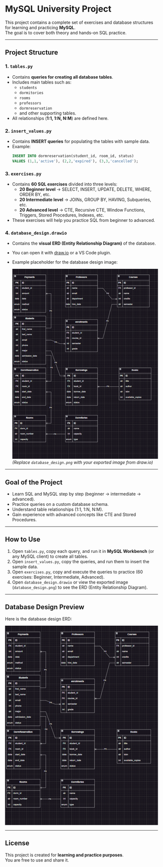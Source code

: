 # MySQL University Project

This project contains a complete set of exercises and database structures for learning and practicing **MySQL**.  
The goal is to cover both theory and hands-on SQL practice.

---

## Project Structure

### 1. `tables.py`
- Contains **queries for creating all database tables**.
- Includes main tables such as:
  - `students`
  - `dormitories`
  - `rooms`
  - `professors`
  - `dormreservation`
  - and other supporting tables.
- All relationships (**1:1, 1:N, N:M**) are defined here.

### 2. `insert_values.py`
- Contains **INSERT queries** for populating the tables with sample data.
- Example:
  ```sql
  INSERT INTO dormreservation(student_id, room_id, status)
  VALUES (1,1,'active'), (2,2,'expired'), (3,3,'cancelled');
  ```

### 3. `exercises.py`
- Contains **60 SQL exercises** divided into three levels:
  - **20 Beginner level** → SELECT, INSERT, UPDATE, DELETE, WHERE, ORDER BY, etc.
  - **20 Intermediate level** → JOINs, GROUP BY, HAVING, Subqueries, etc.
  - **20 Advanced level** → CTE, Recursive CTE, Window Functions, Triggers, Stored Procedures, Indexes, etc.  
- These exercises will help you practice SQL from beginner to advanced.

### 4. `database_design.drawio`
- Contains the **visual ERD (Entity Relationship Diagram)** of the database.
- You can open it with [draw.io](https://app.diagrams.net/) or a VS Code plugin.
- Example placeholder for the database design image:  

  ![Database Design](./Database_Design.png)  
  *(Replace `database_design.png` with your exported image from draw.io)*

---

## Goal of the Project
- Learn SQL and MySQL step by step (beginner → intermediate → advanced).
- Practice queries on a custom database schema.
- Understand table relationships (1:1, 1:N, N:M).
- Gain experience with advanced concepts like CTE and Stored Procedures.

---

## How to Use
1. Open `tables.py`, copy each query, and run it in **MySQL Workbench** (or any MySQL client) to create all tables.  
2. Open `insert_values.py`, copy the queries, and run them to insert the sample data.  
3. Open `exercises.py`, copy and execute the queries to practice (60 exercises: Beginner, Intermediate, Advanced).  
4. Open `database_design.drawio` or view the exported image (`database_design.png`) to see the ERD (Entity Relationship Diagram).

---

## Database Design Preview

Here is the database design ERD:

![Database ERD](./Database_Design.png)

---

## License
This project is created for **learning and practice purposes**.  
You are free to use and share it.
